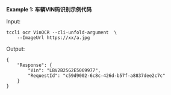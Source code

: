 **Example 1: 车辆VIN码识别示例代码**



Input: 

```
tccli ocr VinOCR --cli-unfold-argument  \
    --ImageUrl https://xx/a.jpg
```

Output: 
```
{
    "Response": {
        "Vin": "LBV2B25G2E5069977",
        "RequestId": "c59d9002-6c8c-426d-b57f-a8837dee2c7c"
    }
}
```

